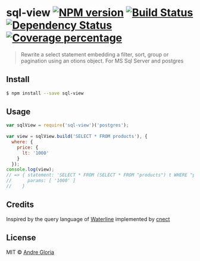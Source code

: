 # sql-view [![NPM version][npm-image]][npm-url] [![Build Status][travis-image]][travis-url] [![Dependency Status][daviddm-image]][daviddm-url] [![Coverage percentage][coveralls-image]][coveralls-url]
> Rewrite a select statement embedding a filter, sort, group or pagination using an otions object.
 For MS Sql Server and postgres

## Install

```sh
$ npm install --save sql-view
```


## Usage

```js
var sqlView = require('sql-view')('postgres');
    
var view = sqlView.build('SELECT * FROM products'), {
  where: {
    price: {
      lt: '1000'
    }
  });
console.log(view); 
// => { statement: 'SELECT * FROM (SELECT * FROM "products") t WHERE "price"<$1',
//      params: [ '1000' ]
//    }


```

## Credits

Inspired by the query language of [Waterline](https://github.com/balderdashy/waterline)
implemented by [cnect](https://github.com/cnect/sails-sqlserver)
## License

MIT © [Andre Gloria]()


[npm-image]: https://badge.fury.io/js/sql-view.svg
[npm-url]: https://npmjs.org/package/sql-view
[travis-image]: https://travis-ci.org/andrglo/sql-view.svg?branch=master
[travis-url]: https://travis-ci.org/andrglo/sql-view
[daviddm-image]: https://david-dm.org/andrglo/sql-view.svg?theme=shields.io
[daviddm-url]: https://david-dm.org/andrglo/sql-view
[coveralls-image]: https://coveralls.io/repos/andrglo/sql-view/badge.svg
[coveralls-url]: https://coveralls.io/r/andrglo/sql-view
